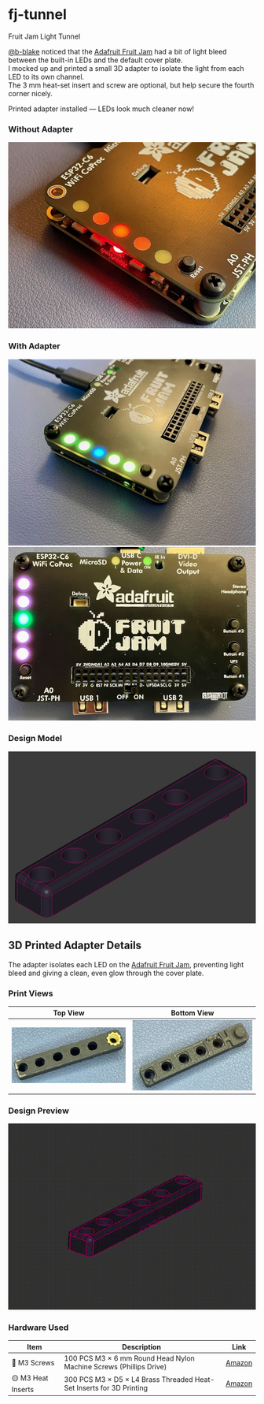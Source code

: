 # fj-tunnel
Fruit Jam Light Tunnel

[@b-blake](https://github.com/b-blake) noticed that the [Adafruit Fruit Jam](https://www.adafruit.com/product/5900) had a bit of light bleed between the built-in LEDs and the default cover plate.  
I mocked up and printed a small 3D adapter to isolate the light from each LED to its own channel.  
The 3 mm heat-set insert and screw are optional, but help secure the fourth corner nicely.

Printed adapter installed — LEDs look much cleaner now!

### Without Adapter
![LED light bleed without adapter](pics/fjt-bleed-no-adapter.jpeg)

### With Adapter
![Angle view with adapter installed](pics/fjt-angle-adapter.jpeg)
![Bird’s-eye view of adapter](pics/fjt-birdseye-adapter.jpeg)

### Design Model
![FreeCAD model](pics/fjt-freecad.png)

## 3D Printed Adapter Details

The adapter isolates each LED on the [Adafruit Fruit Jam](https://www.adafruit.com/product/5900), preventing light bleed and giving a clean, even glow through the cover plate.

### Print Views
| Top View | Bottom View |
|-----------|--------------|
| ![Top view of 3D printed adapter](pics/fjt-3dp-top.jpeg) | ![Bottom view of 3D printed adapter](pics/fjt-3dp-btm.jpeg) |

### Design Preview
![FreeCAD rotating view of the adapter](pics/fjt-freecad-rotate.gif)

### Hardware Used

| Item | Description | Link |
|------|--------------|------|
| 🔩 M3 Screws | 100 PCS M3 × 6 mm Round Head Nylon Machine Screws (Phillips Drive) | [Amazon](https://amzn.to/3L1oUj2) |
| 🟡 M3 Heat Inserts | 300 PCS M3 × D5 × L4 Brass Threaded Heat-Set Inserts for 3D Printing | [Amazon](https://amzn.to/3WjLF44) |

